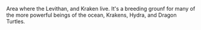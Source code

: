 Area where the Levithan, and Kraken live. It's a breeding grounf for many of the more powerful beings of the ocean, Krakens, Hydra, and Dragon Turtles.